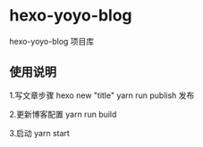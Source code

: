 # hexo-yoyo-blog
hexo-yoyo-blog 项目库

## 使用说明
1.写文章步骤
hexo new "title"
yarn run publish 发布

2.更新博客配置
yarn run build

3.启动
yarn start
